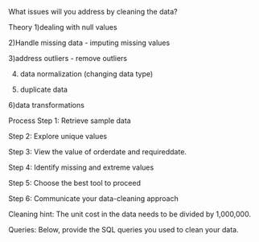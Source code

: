 What issues will you address by cleaning the data?

Theory
1)dealing with null values

2)Handle missing data - imputing missing values

3)address outliers - remove outliers

4) data normalization (changing data type)

5) duplicate data

6)data transformations

Process
Step 1: Retrieve sample data

Step 2: Explore unique values

Step 3: View the value of orderdate and requireddate.

Step 4: Identify missing and extreme values

Step 5: Choose the best tool to proceed

Step 6: Communicate your data-cleaning approach


Cleaning hint: The unit cost in the data needs to be divided by 1,000,000.

Queries:
Below, provide the SQL queries you used to clean your data.

